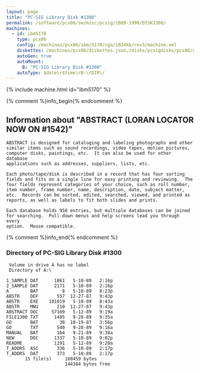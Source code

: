 ```yaml
---
layout: page
title: "PC-SIG Library Disk #1300"
permalink: /software/pcx86/sw/misc/pcsig/1000-1999/DISK1300/
machines:
  - id: ibm5170
    type: pcx86
    config: /machines/pcx86/ibm/5170/cga/1024kb/rev3/machine.xml
    diskettes: /machines/pcx86/diskettes.json,/disks/pcsigdisks/pcx86/diskettes.json
    autoGen: true
    autoMount:
      B: "PC-SIG Library Disk #1300"
    autoType: $date\r$time\rB:\rDIR\r
---
```


{% include machine.html id="ibm5170" %}

{% comment %}info_begin{% endcomment %}

## Information about "ABSTRACT (LORAN LOCATOR NOW ON #1542)"

    ABSTRACT is designed for cataloging and labeling photographs and other
    similar items such as sound recordings, video tapes, motion pictures,
    computer disks, paintings, etc.  It can also be used for other database
    applications such as addresses, suppliers, lists, etc.
    
    Each photo/tape/disk is described in a record that has four sorting
    fields and fits on a single line for easy printing and reviewing.  The
    four fields represent categories of your choice, such as roll number,
    item number, frame number, name, description, date, subject matter,
    etc.  Records can be sorted, edited, searched, viewed, and printed as
    reports, as well as labels to fit both slides and prints.
    
    Each database holds 950 entries, but multiple databases can be joined
    for searching.  Pull-down menus and help screens lead you through every
    option.  Mouse compatible.
{% comment %}info_end{% endcomment %}


### Directory of PC-SIG Library Disk #1300

     Volume in drive A has no label
     Directory of A:\

    1_SAMPLE DAT      1861   5-10-89   2:16p
    2_SAMPLE DAT      2171   5-10-89   2:16p
    A        BAT         8   5-10-89   8:23p
    ABSTR    DEF       557  12-27-87   9:43p
    ABSTR    EXE    101019   5-10-89   8:43a
    ABSTR    MNU       210  12-27-87   9:43p
    ABSTRACT DOC     57169   5-12-89   9:19a
    FILE1300 TXT      1485   9-28-89   9:35a
    GO       BAT        38  10-19-87   3:56p
    GO       TXT       540   9-28-89   9:16a
    MANUAL   BAT       164   9-21-89   9:38a
    NEW      DOC      1337   5-10-89   9:02p
    README            1191   5-12-89   9:20a
    T_ADDRS  ASC       336   5-10-89   2:17p
    T_ADDRS  DAT       373   5-10-89   2:17p
           15 file(s)     168459 bytes
                          144384 bytes free
